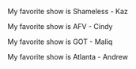 My favorite show is Shameless - Kaz

My favorite show is AFV - Cindy

My favorite show is GOT - Maliq 

My favorite show is Atlanta - Andrew